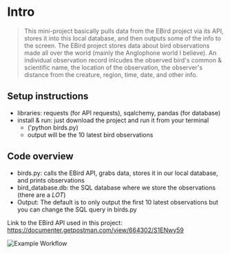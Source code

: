 # Intro
> This mini-project basically pulls data from the EBird project via its API, stores it into this local database, and then outputs some of the info to the screen. The EBird project stores data about bird observations made all over the world (mainly the Anglophone world I believe). An individual observation record inlcudes the observed bird's common & scientific name, the location of the observation, the observer's distance from the creature, region, time, date, and other info. 
## Setup instructions
* libraries: requests (for API requests), sqalchemy, pandas (for database)
* install & run: just download the project and run it from your terminal
  * ('python birds.py)
  * output will be the 10 latest bird observations
## Code overview
* birds.py: calls the EBird API, grabs data, stores it in our local database, and prints observations
* bird_database.db: the SQL database where we store the observations (there are a *LOT*)
* Output: The default is to only output the first 10 latest observations but you can change the SQL query in birds.py

Link to the EBird API used in this project:
https://documenter.getpostman.com/view/664302/S1ENwy59

![Example Workflow](https://github.com/Galarcel/eBird-API-Project/actions/workflows/stylecheck.yaml/badge.svg)

